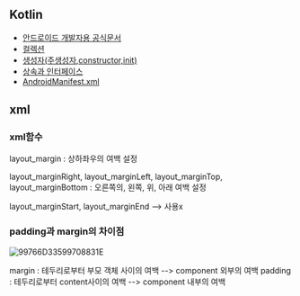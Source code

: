 ## Kotlin

* [안드로이드 개발자용 공식문서](https://developer.android.com)
* [컬렉션]()
* [생성자(주생성자,constructor,init)]()
* [상속과 인터페이스](https://velog.io/@kang9366/코틀린-상속과-인터페이스)
* [AndroidManifest.xml](https://velog.io/@jjung/AndroidManifest.xml-이란-cczwkwxi)

## xml
### xml함수
layout_margin : 상하좌우의 여백 설정 

layout_marginRight, layout_marginLeft, layout_marginTop, layout_marginBottom : 오른쪽의, 왼쪽, 위, 아래 여백 설정

layout_marginStart, layout_marginEnd --> 사용x

### padding과 margin의 차이점

![99766D33599708831E](https://user-images.githubusercontent.com/63611804/167216889-a147fa2d-4125-40db-9f88-8859d5516e39.jpeg)   
>
margin : 테두리로부터 부모 객체 사이의 여백 --> component 외부의 여백
padding : 테두리로부터 content사이의 여백 --> component 내부의 여백
